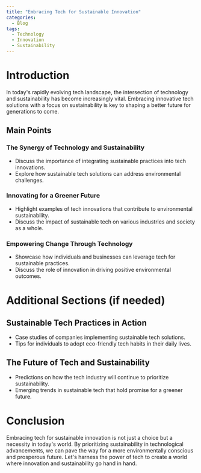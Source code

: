 ```yaml
---
title: "Embracing Tech for Sustainable Innovation"
categories:
  - Blog
tags:
  - Technology
  - Innovation
  - Sustainability
---
```


# Introduction
In today's rapidly evolving tech landscape, the intersection of technology and sustainability has become increasingly vital. Embracing innovative tech solutions with a focus on sustainability is key to shaping a better future for generations to come.

## Main Points
### The Synergy of Technology and Sustainability
- Discuss the importance of integrating sustainable practices into tech innovations.
- Explore how sustainable tech solutions can address environmental challenges.

### Innovating for a Greener Future
- Highlight examples of tech innovations that contribute to environmental sustainability.
- Discuss the impact of sustainable tech on various industries and society as a whole.

### Empowering Change Through Technology
- Showcase how individuals and businesses can leverage tech for sustainable practices.
- Discuss the role of innovation in driving positive environmental outcomes.

# Additional Sections (if needed)
## Sustainable Tech Practices in Action
- Case studies of companies implementing sustainable tech solutions.
- Tips for individuals to adopt eco-friendly tech habits in their daily lives.

## The Future of Tech and Sustainability
- Predictions on how the tech industry will continue to prioritize sustainability.
- Emerging trends in sustainable tech that hold promise for a greener future.

# Conclusion
Embracing tech for sustainable innovation is not just a choice but a necessity in today's world. By prioritizing sustainability in technological advancements, we can pave the way for a more environmentally conscious and prosperous future. Let's harness the power of tech to create a world where innovation and sustainability go hand in hand.